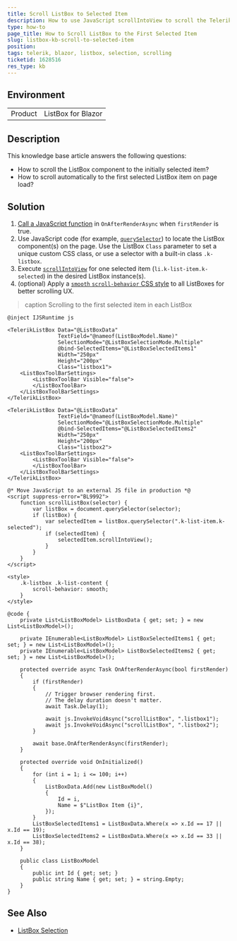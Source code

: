 ```yaml
---
title: Scroll ListBox to Selected Item
description: How to use JavaScript scrollIntoView to scroll the Telerik Blazor ListBox to its first selected item
type: how-to
page_title: How to Scroll ListBox to the First Selected Item
slug: listbox-kb-scroll-to-selected-item
position: 
tags: telerik, blazor, listbox, selection, scrolling
ticketid: 1628516
res_type: kb
---
```


## Environment

<table>
    <tbody>
        <tr>
            <td>Product</td>
            <td>ListBox for Blazor</td>
        </tr>
    </tbody>
</table>


## Description

This knowledge base article answers the following questions:

* How to scroll the ListBox component to the initially selected item?
* How to scroll automatically to the first selected ListBox item on page load?


## Solution

1. [Call a JavaScript function](https://learn.microsoft.com/en-us/aspnet/core/blazor/javascript-interoperability/call-javascript-from-dotnet) in `OnAfterRenderAsync` when `firstRender` is true.
1. Use JavaScript code (for example, [`querySelector`](https://developer.mozilla.org/en-US/docs/Web/API/Document/querySelector)) to locate the ListBox component(s) on the page. Use the ListBox `Class` parameter to set a unique custom CSS class, or use a selector with a built-in class `.k-listbox`.
1. Execute [`scrollIntoView`](https://developer.mozilla.org/en-US/docs/Web/API/Element/scrollIntoView) for one selected item (`li.k-list-item.k-selected`) in the desired ListBox instance(s).
1. (optional) Apply a [`smooth` `scroll-behavior` CSS style](https://developer.mozilla.org/en-US/docs/Web/CSS/scroll-behavior) to all ListBoxes for better scrolling UX.

>caption Scrolling to the first selected item in each ListBox

````RAZOR
@inject IJSRuntime js

<TelerikListBox Data="@ListBoxData"
                TextField="@nameof(ListBoxModel.Name)"
                SelectionMode="@ListBoxSelectionMode.Multiple"
                @bind-SelectedItems="@ListBoxSelectedItems1"
                Width="250px"
                Height="200px"
                Class="listbox1">
    <ListBoxToolBarSettings>
        <ListBoxToolBar Visible="false">
        </ListBoxToolBar>
    </ListBoxToolBarSettings>
</TelerikListBox>

<TelerikListBox Data="@ListBoxData"
                TextField="@nameof(ListBoxModel.Name)"
                SelectionMode="@ListBoxSelectionMode.Multiple"
                @bind-SelectedItems="@ListBoxSelectedItems2"
                Width="250px"
                Height="200px"
                Class="listbox2">
    <ListBoxToolBarSettings>
        <ListBoxToolBar Visible="false">
        </ListBoxToolBar>
    </ListBoxToolBarSettings>
</TelerikListBox>

@* Move JavaScript to an external JS file in production *@
<script suppress-error="BL9992">
    function scrollListBox(selector) {
        var listBox = document.querySelector(selector);
        if (listBox) {
            var selectedItem = listBox.querySelector(".k-list-item.k-selected");
            if (selectedItem) {
                selectedItem.scrollIntoView();
            }
        }
    }
</script>

<style>
    .k-listbox .k-list-content {
        scroll-behavior: smooth;
    }
</style>

@code {
    private List<ListBoxModel> ListBoxData { get; set; } = new List<ListBoxModel>();

    private IEnumerable<ListBoxModel> ListBoxSelectedItems1 { get; set; } = new List<ListBoxModel>();
    private IEnumerable<ListBoxModel> ListBoxSelectedItems2 { get; set; } = new List<ListBoxModel>();

    protected override async Task OnAfterRenderAsync(bool firstRender)
    {
        if (firstRender)
        {
            // Trigger browser rendering first.
            // The delay duration doesn't matter.
            await Task.Delay(1);

            await js.InvokeVoidAsync("scrollListBox", ".listbox1");
            await js.InvokeVoidAsync("scrollListBox", ".listbox2");
        }

        await base.OnAfterRenderAsync(firstRender);
    }

    protected override void OnInitialized()
    {
        for (int i = 1; i <= 100; i++)
        {
            ListBoxData.Add(new ListBoxModel()
            {
                Id = i,
                Name = $"ListBox Item {i}",
            });
        }
        ListBoxSelectedItems1 = ListBoxData.Where(x => x.Id == 17 || x.Id == 19);
        ListBoxSelectedItems2 = ListBoxData.Where(x => x.Id == 33 || x.Id == 38);
    }

    public class ListBoxModel
    {
        public int Id { get; set; }
        public string Name { get; set; } = string.Empty;
    }
}
````


## See Also

* [ListBox Selection](slug://listbox-selection)
